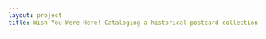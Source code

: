```yaml
--- 
layout: project 
title: Wish You Were Here! Cataloging a historical postcard collection at the Miami University Libraries
---
```



